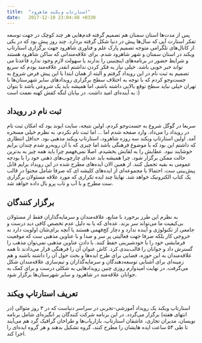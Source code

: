 ```yaml
---
title:  "استارتاپ ویکند شاهرود"
date:   2017-12-10 23:04:48 +0330
---
```



پس از مدت‌ها استان سمنان هم تصمیم گرفته قدم‌هایی هر چند کوچک در جهت توسعه تفکر استارت آپی که سال‌ها پیش در دنیا شکل گرفته بردارد. چند روز پیش بود که در یکی از کانال‌های تلگرامی متوجه تصمیم پارک علم و فناوری شاهرود جهت برگزاری استارتاپ ویکند در استان سمنان و شهر شاهرود شدم.
برای علاقه‌مندانی که ساکن شاهرود هستند و شرایط حضور در برنامه‌های اینچنینی را ندارند یا سهولت لازم وجود ندارد قاعدتا می تواند خبر خوبی باشد. خیلی نیاز به فکر کردن نداشتم انقدر علاقه‌مند بودم که سریع تصمیم به ثبت نام در این رویداد گرفتم و البته از همان ابتدا با این پیش فرض شروع به جست‌و‌جو کردم که با توجه به اختلاف سطح برگزاری رویدادهای سایر شهرستان‌ها با تهران خیلی نباید سطح توقع بالایی داشته باشم، اما همیشه باید یک شروعی باشد تا بتوان به آینده‌ای امید داشت. در بیابان لنگه کفش کهنه نعمت است :)


##  ثبت نام در رویداد


سریعا در گوگل شروع به جست‌و‌جو کردم، اولین نتیجه، سایت ایوند بود که امکان ثبت نام در رویداد را می‌داد. وارد صفحه شدم اما ...
اما ثبت نام نکردم، به نظرم خیلی مسخره آمد. اولین استارتاپ ویکند سه روزه شاهرود، استارتاپ ویکند مذهبی بود. حداقل انتظاری که داشتم این بود که با موضوع فرهنگی باشد اما چیزی که با آن روبه‌رو شدم چندان برایم خوشایند نبود. عطایش را به لقایش بخشیدم.
اصلا نمی‌فهمم چرا باید همه چیز به بدترین حالت ممکن برگزار شود. چرا همیشه باید عده‌ای چارچوب‌های ذهنی خود را با بودجه عمومی به بقیه تحمیل کنند. از همین الان ایده‌های مطرح شده در این رویداد برایم قابل پیش‌بینی ست. احتمالا با مجموعه‌ای از ایده‌های کلیشه ای که صرفا شامل محتوا در قالب یک کتاب الکترونیک خواهد شد. نهایتا چند ایده تکراری که مورد علاقه مسئولان برگزاری ست مطرح و با آب و تاب پرو بال داده خواهد شد.


##  برگزار کنندگان


به نظرم این طرز برخورد با منابع، علاقه‌مندان و سرمایه‌گذاران فقط از مسئولان بی‌کیفیت ما می‌تواند سر بزند. عده‌ای که یا به دلیل عدم تخصص کافی دید درست و جامعی از تکنولوژی و آینده ندارد و دچار کج‌فهمی هستند  یا آنچه برای‌شان اولویت دارد نه خروجی کار بلکه صرفا جهت فعالیتی پر سر و صدا و با عناوین مذهبی ست که موقعیت فرمایشی خود را با خودشیرینی حفظ کنند.
با دادن عناوین مذهبی نمی‌توان مذهب را گسترش داد و جوانان را قالب‌بندی کرد. کاش عنوان آن را فرهنگی قرار می‌دادند تا همه علاقه‌مندان به این حوزه، فضایی برای طرح ایده‌ها و بحث حول آن را داشته باشند و هم زمینه‌ای برای آشنایی توسعه‌دهندگان و سرمایه‌گذاران و تیم‌سازی علاقه‌مندان شکل می‌گرفت.
در نهایت امیدوارم روزی چنین رویدادهایی به شکلی درست و برای کمک به جوانان علاقه‌مند در شاهرود و سایر شهرستان‌ها برگزار شود. 


##  تعریف استارتاپ ویکند


استارتاپ ویکند یک رویداد آموزشی-تجربی در سراسر دنیاست که در ۳ روز متوالی (در انتهای هفته) بر‌گزار می‌گردد. در این برنامه شرکت کنندگان پر انگیزه‌ای شامل برنامه نویسان، مدیران تجاری، عاشقان استارتاپ، بازاریاب‌ها و طراحان گرافیک گرد هم می‌آیند تا طی ۵۴ ساعت ایده هایشان را مطرح کنند، گروه تشکیل بدهند و هر گروه ایده‌ای را اجرا کند.

